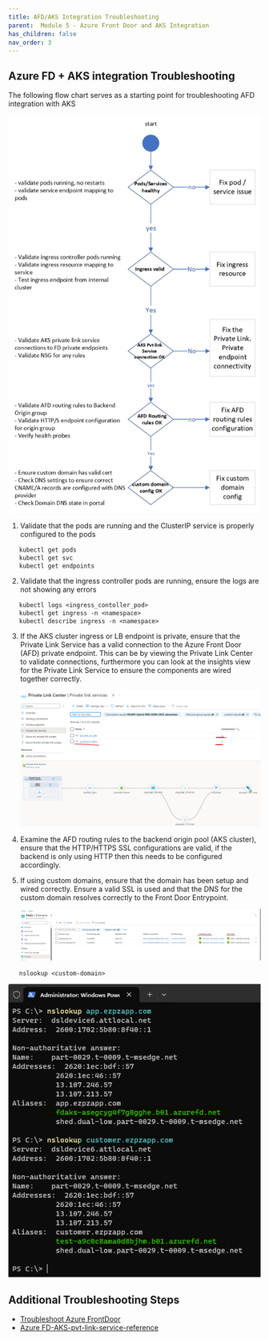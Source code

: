```yaml
---
title: AFD/AKS Integration Troubleshooting
parent:  Module 5 - Azure Front Door and AKS Integration
has_children: false
nav_order: 3
---
```



## Azure FD + AKS integration Troubleshooting

The following flow chart serves as a starting point for troubleshooting AFD integration with AKS

![AGIC architecure](../../assets/images/module5/AFDAKSTroubleshooting.png)

1. Validate that the pods are running and the ClusterIP service is properly configured to the pods

```
   kubectl get pods
   kubectl get svc
   kubectl get endpoints
```

2. Validate that the ingress controller pods are running, ensure the logs are not showing any errors

```
   kubectl logs <ingress_contoller_pod>
   kubectl get ingress -n <namespace>
   kubectl describe ingress -n <namespace>
```

3. If the AKS cluster ingress or LB endpoint is private, ensure that the Private Link Service has a valid connection to the Azure Front Door (AFD) private endpoint. This can be by viewing the Private Link Center to validate connections, furthermore you can look at the insights view for the Private Link Service to ensure the components are wired together correctly.

    ![AFD_PLS](../../assets/images/module5/plcenter.png)
    ![AFD_PLS](../../assets/images/module5/pls-validate.png)

4. Examine the AFD routing rules to the backend origin pool (AKS cluster), ensure that the HTTP/HTTPS SSL configurations are valid, if the backend is only using HTTP then this needs to be configured accordingly.

5. If using custom domains, ensure that the domain has been setup and wired correctly. Ensure a valid SSL is used and that the DNS for the custom domain resolves correctly to the Front Door Entrypoint.

    ![AFD_PLS](../../assets/images/module5/domains.png)

```
   nslookup <custom-domain>
```   

![AFD_NSL](../../assets/images/module5/nslookup.png)

## Additional Troubleshooting Steps

- [Troubleshoot Azure FrontDoor](https://learn.microsoft.com/en-us/azure/frontdoor/troubleshoot-issues)
- [Azure FD-AKS-pvt-link-service-reference](https://learn.microsoft.com/en-us/samples/azure-samples/aks-front-door-private-link-service/aks-api-server-vnet-integration-bicep/)

  